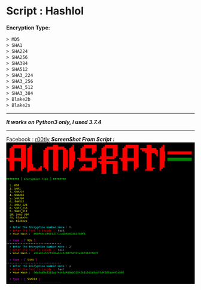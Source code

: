 # Script : Hashlol
**Encryption Type:**

```
> MD5
> SHA1
> SHA224
> SHA256
> SHA384
> SHA512
> SHA3_224
> SHA3_256
> SHA3_512
> SHA3_384
> Blake2b
> Blake2s
```
______________________________________
**_It works on Python3 only, I used 3.7.4_**
______________________________________
Facebook : [r00tly](https://www.facebook.com/r00tly)
**_ScreenShot From Script :_**
![](screenshot/preview.PNG)

